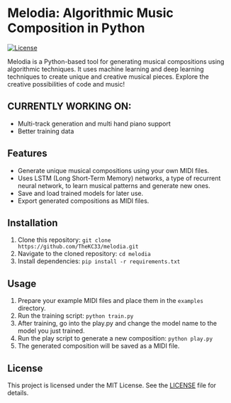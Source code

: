# Melodia: Algorithmic Music Composition in Python

[![License](https://img.shields.io/badge/License-MIT-blue.svg)](https://opensource.org/licenses/MIT)

Melodia is a Python-based tool for generating musical compositions using algorithmic techniques. It uses machine learning and deep learning techniques to create unique and creative musical pieces. Explore the creative possibilities of code and music!

## CURRENTLY WORKING ON:

- Multi-track generation and multi hand piano support
- Better training data

## Features

- Generate unique musical compositions using your own MIDI files.
- Uses LSTM (Long Short-Term Memory) networks, a type of recurrent neural network, to learn musical patterns and generate new ones.
- Save and load trained models for later use.
- Export generated compositions as MIDI files.

## Installation

1. Clone this repository: `git clone https://github.com/TheKC33/melodia.git`
2. Navigate to the cloned repository: `cd melodia`
3. Install dependencies: `pip install -r requirements.txt`

## Usage

1. Prepare your example MIDI files and place them in the `examples` directory.
2. Run the training script: `python train.py`
3. After training, go into the play.py and change the model name to the model you just trained.
4. Run the play script to generate a new composition: `python play.py`
5. The generated composition will be saved as a MIDI file.

## License

This project is licensed under the MIT License. See the [LICENSE](LICENSE) file for details.